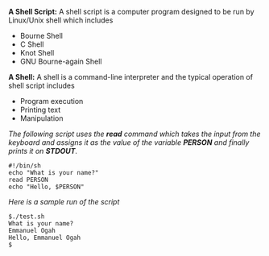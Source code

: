 **A Shell Script:** A shell script is a computer program designed to be run by Linux/Unix shell which includes 
- Bourne Shell
- C Shell
- Knot Shell
- GNU Bourne-again Shell

**A Shell:** A shell is a command-line interpreter and the typical operation of shell script includes
- Program execution
- Printing text
- Manipulation

_The following script uses the **read** command which takes the input from the keyboard and assigns it as the value of the variable **PERSON** and finally prints it on **STDOUT**._

```
#!/bin/sh
echo "What is your name?"
read PERSON
echo "Hello, $PERSON"
```

_Here is a sample run of the script_
```
$./test.sh
What is your name?
Emmanuel Ogah
Hello, Emmanuel Ogah
$
```